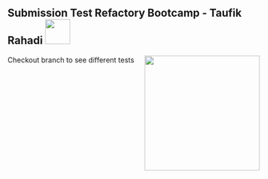 <h2> Submission Test Refactory Bootcamp - Taufik Rahadi <img src="https://media.giphy.com/media/mGcNjsfWAjY5AEZNw6/giphy.gif" width="50"></h2>
<img align='right' src="https://avatars2.githubusercontent.com/u/55101378?s=460&u=0991ed60f61faf4907a7f20da898713e442ca6be&v=4" width="230">

<p>Checkout branch to see different tests</p>
